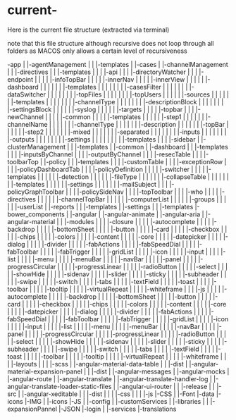 # current-
Here is the current file structure (extracted via terminal) 

note that this file structure although recursive does not loop through all folders as MACOS only allows a certain level of recursiveness 

-app
  |  |-agentManagement
  |  |  |-templates
  |  |-cases
  |  |-channelManagement
  |  |  |-directives
  |  |  |-templates
  |  |  |  |-api
  |  |  |  |-directoryWatcher
  |  |  |  |-endpoint
  |  |  |  |  |-infoTopBar
  |  |  |  |  |-innerNav
  |  |  |  |  |-innerView
  |  |  |  |  |  |-dashboard
  |  |  |  |  |  |  |-templates
  |  |  |  |  |  |  |  |-casesFilter
  |  |  |  |  |  |  |  |-dataSwitcher
  |  |  |  |  |  |  |  |-topFiles
  |  |  |  |  |  |  |  |-topUsers
  |  |  |  |  |  |-sources
  |  |  |  |  |  |  |-templates
  |  |  |  |  |  |  |  |-channelType
  |  |  |  |  |  |  |  |-descriptionBlock
  |  |  |  |  |  |  |  |-settingsBlock
  |  |  |  |  |  |-syslog
  |  |  |  |  |  |-targets
  |  |  |  |  |-topbar
  |  |  |  |-newChannel
  |  |  |  |  |-common
  |  |  |  |  |-templates
  |  |  |  |  |  |-step1
  |  |  |  |  |  |  |-channelName
  |  |  |  |  |  |  |-channelType
  |  |  |  |  |  |  |-description
  |  |  |  |  |  |  |-topBar
  |  |  |  |  |  |-step2
  |  |  |  |  |  |  |-mixed
  |  |  |  |  |  |  |-separated
  |  |  |  |  |  |  |  |-inputs
  |  |  |  |  |  |  |  |-outputs
  |  |  |  |  |  |  |  |-settings
  |  |  |  |  |  |  |  |  |-templates
  |  |  |  |-sidebar
  |  |-clusterManagement
  |  |  |-templates
  |  |-common
  |  |-dashboard
  |  |  |-templates
  |  |  |  |-inputsByChannel
  |  |  |  |-outputByChannel
  |  |  |  |-resecTable
  |  |  |  |-toolbarTop
  |  |-policy
  |  |  |-templates
  |  |  |  |-customTable
  |  |  |  |-exceptionRow
  |  |  |  |-policyDashboardTab
  |  |  |  |-policyDefinition
  |  |  |  |  |-switcher
  |  |  |  |  |-templates
  |  |  |  |  |  |-detection
  |  |  |  |  |  |-fileType
  |  |  |  |  |  |  |-collapseTable
  |  |  |  |  |  |  |  |-templates
  |  |  |  |  |  |-settings
  |  |  |  |  |  |  |-mailSubject
  |  |  |  |-policyGraphToolbar
  |  |  |  |-policySideNav
  |  |  |  |-topToolbar
  |  |  |  |-who
  |  |  |  |  |-directives
  |  |  |  |  |  |-channelTopBar
  |  |  |  |  |  |-computerList
  |  |  |  |  |  |-groups
  |  |  |  |  |  |-userList
  |  |-reports
  |  |  |-templates
  |  |-settings
  |  |  |-templates
  |-bower_components
  |  |-angular
  |  |-angular-animate
  |  |-angular-aria
  |  |-angular-material
  |  |  |-modules
  |  |  |  |-closure
  |  |  |  |  |-autocomplete
  |  |  |  |  |-backdrop
  |  |  |  |  |-bottomSheet
  |  |  |  |  |-button
  |  |  |  |  |-card
  |  |  |  |  |-checkbox
  |  |  |  |  |-chips
  |  |  |  |  |-colors
  |  |  |  |  |-content
  |  |  |  |  |-core
  |  |  |  |  |-datepicker
  |  |  |  |  |-dialog
  |  |  |  |  |-divider
  |  |  |  |  |-fabActions
  |  |  |  |  |-fabSpeedDial
  |  |  |  |  |-fabToolbar
  |  |  |  |  |-fabTrigger
  |  |  |  |  |-gridList
  |  |  |  |  |-icon
  |  |  |  |  |-input
  |  |  |  |  |-list
  |  |  |  |  |-menu
  |  |  |  |  |-menuBar
  |  |  |  |  |-navBar
  |  |  |  |  |-panel
  |  |  |  |  |-progressCircular
  |  |  |  |  |-progressLinear
  |  |  |  |  |-radioButton
  |  |  |  |  |-select
  |  |  |  |  |-showHide
  |  |  |  |  |-sidenav
  |  |  |  |  |-slider
  |  |  |  |  |-sticky
  |  |  |  |  |-subheader
  |  |  |  |  |-swipe
  |  |  |  |  |-switch
  |  |  |  |  |-tabs
  |  |  |  |  |-textField
  |  |  |  |  |-toast
  |  |  |  |  |-toolbar
  |  |  |  |  |-tooltip
  |  |  |  |  |-virtualRepeat
  |  |  |  |  |-whiteframe
  |  |  |  |-js
  |  |  |  |  |-autocomplete
  |  |  |  |  |-backdrop
  |  |  |  |  |-bottomSheet
  |  |  |  |  |-button
  |  |  |  |  |-card
  |  |  |  |  |-checkbox
  |  |  |  |  |-chips
  |  |  |  |  |-colors
  |  |  |  |  |-content
  |  |  |  |  |-core
  |  |  |  |  |-datepicker
  |  |  |  |  |-dialog
  |  |  |  |  |-divider
  |  |  |  |  |-fabActions
  |  |  |  |  |-fabSpeedDial
  |  |  |  |  |-fabToolbar
  |  |  |  |  |-fabTrigger
  |  |  |  |  |-gridList
  |  |  |  |  |-icon
  |  |  |  |  |-input
  |  |  |  |  |-list
  |  |  |  |  |-menu
  |  |  |  |  |-menuBar
  |  |  |  |  |-navBar
  |  |  |  |  |-panel
  |  |  |  |  |-progressCircular
  |  |  |  |  |-progressLinear
  |  |  |  |  |-radioButton
  |  |  |  |  |-select
  |  |  |  |  |-showHide
  |  |  |  |  |-sidenav
  |  |  |  |  |-slider
  |  |  |  |  |-sticky
  |  |  |  |  |-subheader
  |  |  |  |  |-swipe
  |  |  |  |  |-switch
  |  |  |  |  |-tabs
  |  |  |  |  |-textField
  |  |  |  |  |-toast
  |  |  |  |  |-toolbar
  |  |  |  |  |-tooltip
  |  |  |  |  |-virtualRepeat
  |  |  |  |  |-whiteframe
  |  |  |  |-layouts
  |  |  |  |-scss
  |  |-angular-material-data-table
  |  |  |-dist
  |  |-angular-material-expansion-panel
  |  |  |-dist
  |  |-angular-messages
  |  |-angular-mocks
  |  |-angular-route
  |  |-angular-translate
  |  |-angular-translate-handler-log
  |  |-angular-translate-loader-static-files
  |  |-angular-ui-router
  |  |  |-release
  |  |  |-src
  |  |-angular-xeditable
  |  |  |-dist
  |  |  |  |-css
  |  |  |  |-js
  |-CSS
  |  |-Font
  |-data
  |-icons
  |-IMG
  |  |-icons
  |-JS
  |  |-config
  |  |-customServices
  |  |-libraries
  |  |  |-expansionPannel
  |-JSON
  |-login
  |  |-services
  |-translations
  
  

